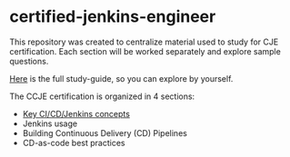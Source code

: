# certified-jenkins-engineer
This repository was created to centralize material used to study for CJE certification. 
Each section will be worked separately and explore sample questions.

[Here](./cje_study_guide.pdf) is the full study-guide, so you can explore by yourself.

The CCJE certification is organized in 4 sections:
* [Key CI/CD/Jenkins concepts](./sections/01_concepts.md)
* Jenkins usage
* Building Continuous Delivery (CD) Pipelines
* CD-as-code best practices

